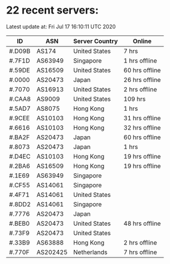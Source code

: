 # 22 recent servers:

Latest update at: Fri Jul 17 16:10:11 UTC 2020

| ID | ASN | Server Country | Online |
| -- | --- | -------------- | ------ |
| #.D09B | AS174 | United States | 7 hrs |
| #.7F1D | AS63949 | Singapore | 1 hrs offline |
| #.59DE | AS16509 | United States | 60 hrs offline |
| #.0000 | AS20473 | Japan | 26 hrs offline |
| #.7070 | AS16913 | United States | 2 hrs offline |
| #.CAA8 | AS9009 | United States | 109 hrs |
| #.5AD7 | AS8075 | Hong Kong | 1 hrs |
| #.9CEE | AS10103 | Hong Kong | 31 hrs offline |
| #.6616 | AS10103 | Hong Kong | 32 hrs offline |
| #.BA2F | AS20473 | Japan | 60 hrs offline |
| #.8073 | AS20473 | Japan | 1 hrs |
| #.D4EC | AS10103 | Hong Kong | 19 hrs offline |
| #.2BA6 | AS16509 | Hong Kong | 19 hrs offline |
| #.1E69 | AS63949 | Singapore | |
| #.CF55 | AS14061 | Singapore | |
| #.4F71 | AS14061 | United States | |
| #.8DD2 | AS14061 | Singapore | |
| #.7776 | AS20473 | Japan | |
| #.BEB0 | AS20473 | United States | 48 hrs offline |
| #.73F9 | AS20473 | United States | |
| #.33B9 | AS63888 | Hong Kong | 2 hrs offline |
| #.770F | AS202425 | Netherlands | 7 hrs offline |

